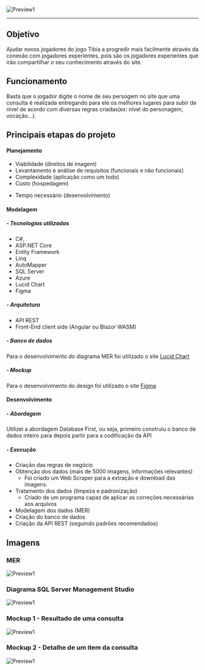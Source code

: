 ![Preview1](./GitHubUtils/imgs/logo_grande.png)  

- - - -

## Objetivo

Ajudar novos jogadores do jogo Tibia a progredir mais facilmente através da conexão com jogadores experientes, pois são os jogadores experientes que irão compartilhar o seu conhecimento através do site.
 
## Funcionamento
Basta que o jogador digite o nome de seu persogem no site que uma consulta é realizada entregando para ele os melhores lugares para subir de nível de acordo com diversas regras criadas(ex: nível do personagem, vocação...).

## Principais etapas do projeto  

#### Planejamento

- Viabilidade (direitos de imagem)
- Levantamento e análise de requisitos (funcionais e não funcionais)
- Complexidade (aplicação como um todo)
- Custo (hospedagem)
* Tempo necessário (desenvolvimento)


#### Modelagem
##### - Tecnologias utilizadas
- C#,
- ASP.NET Core
- Entity Framework
- Linq
- AutoMapper
- SQL Server
- Azure
- Lucid Chart
- Figma

##### - Arquitetura
- API REST
- Front-End client side (Angular ou Blazor WASM)


##### - Banco de dados
Para o desenvolvimento do diagrama MER foi utilizado o site [Lucid Chart](https://www.lucidchart.com/ "Lucid Chart")

##### - Mockup
Para o desenvolvimento do design foi utilizado o site [Figma](http://https://www.figma.com/ "Figma")


#### Desenvolvimento
##### - Abordagem
Utilizei a abordagem Database First, ou seja, primeiro construiu o banco de dados inteiro para depois partir para a codificação da API

##### - Execução
- Criação das regras de negócio
- Obtenção dos dados (mais de 5000 imagens, informações relevantes) 
  - Foi criado um Web Scraper para a extração e download das imagens.
- Tratamento dos dados (limpeza e padronização)
  - Criado de um programa capaz de aplicar as correções necessárias aos arquivos
- Modelagem dos dados (MER)
- Criação do banco de dados
- Criação da API REST (seguindo padrões recomendados)


## Imagens

### MER
![Preview1](./GitHubUtils/imgs/erd_lucid.png)

### Diagrama SQL Server Management Studio
![Preview1](./GitHubUtils/imgs/erd_db.png)  

### Mockup 1 - Resultado de uma consulta
![Preview1](./GitHubUtils/imgs/search_result.png)  

### Mockup 2 - Detalhe de um item da consulta
![Preview1](./GitHubUtils/imgs/hunt_detail.png)  


